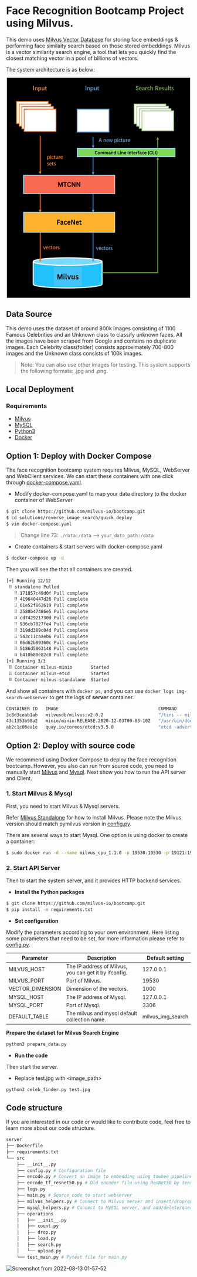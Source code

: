 # Face Recognition Bootcamp Project using Milvus.

This demo uses [Milvus Vector Database](https://milvus.io/) for storing face embeddings & performing face similaity search based on those stored embeddings. Milvus is a vector similarity search engine, a tool that lets you quickly find the closest matching vector in a pool of billions of vectors.


The system architecture is as below:
<p align="center">
<img src="workflow.png" width = "500" height = "600" alt="system_arch" />
</p>

## Data Source

This demo uses the dataset of around 800k images consisting of 1100 Famous Celebrities and an Unknown class to classify unknown faces. All the images have been scraped from Google and contains no duplicate images. Each Celebrity class(folder) consists approximately 700-800 images and the Unknown class consists of 100k images.

> Note: You can also use other images for testing. This system supports the following formats: .jpg and .png.

## Local Deployment

### Requirements

- [Milvus](https://milvus.io/docs/v2.0.0/install_standalone-docker.md)
- [MySQL](https://hub.docker.com/r/mysql/mysql-server)
- [Python3](https://www.python.org/downloads/)
- [Docker](https://docs.docker.com/engine/install/)

## Option 1: Deploy with Docker Compose

The face recognition bootcamp system requires Milvus, MySQL, WebServer and WebClient services. We can start these containers with one click through [docker-compose.yaml](./docker-compose.yaml).

- Modify docker-compose.yaml to map your data directory to the docker container of WebServer
```bash
$ git clone https://github.com/milvus-io/bootcamp.git
$ cd solutions/reverse_image_search/quick_deploy
$ vim docker-compose.yaml
```
> Change line 73: `./data:/data` --> `your_data_path:/data`

- Create containers & start servers with docker-compose.yaml
```bash
$ docker-compose up -d
```

Then you will see the that all containers are created.

```bash
[+] Running 12/12
 ⠿ standalone Pulled                                                                                                                                                                          28.5s
   ⠿ 171857c49d0f Pull complete                                                                                                                                                                4.6s
   ⠿ 419640447d26 Pull complete                                                                                                                                                                4.9s
   ⠿ 61e52f862619 Pull complete                                                                                                                                                                5.0s
   ⠿ 2580b47486e5 Pull complete                                                                                                                                                               20.3s
   ⠿ cd742921730d Pull complete                                                                                                                                                               22.2s
   ⠿ 936cb7027fe4 Pull complete                                                                                                                                                               22.2s
   ⠿ 319dd389c04d Pull complete                                                                                                                                                               24.2s
   ⠿ 543c11caaeb6 Pull complete                                                                                                                                                               24.3s
   ⠿ 06d62b89360c Pull complete                                                                                                                                                               24.5s
   ⠿ 5186d5863148 Pull complete                                                                                                                                                               24.6s
   ⠿ b410b80e82c0 Pull complete                                                                                                                                                               24.7s
[+] Running 3/3
 ⠿ Container milvus-minio       Started                                                                                                                                                        1.3s
 ⠿ Container milvus-etcd        Started                                                                                                                                                        1.3s
 ⠿ Container milvus-standalone  Started  
```

And show all containers with `docker ps`, and you can use `docker logs img-search-webserver` to get the logs of **server** container.

```bash
CONTAINER ID   IMAGE                                      COMMAND                  CREATED         STATUS                   PORTS                                           NAMES
3c8d3ceab1ab   milvusdb/milvus:v2.0.2                     "/tini -- milvus run…"   4 minutes ago   Up 4 minutes             0.0.0.0:19530->19530/tcp, :::19530->19530/tcp   milvus-standalone
43c1353b98a2   minio/minio:RELEASE.2020-12-03T00-03-10Z   "/usr/bin/docker-ent…"   4 minutes ago   Up 4 minutes (healthy)   9000/tcp                                        milvus-minio
ab2c1c06ea1e   quay.io/coreos/etcd:v3.5.0                 "etcd -advertise-cli…"   4 minutes ago   Up 4 minutes             2379-2380/tcp                                   milvus-etcd
```


## Option 2: Deploy with source code

We recommend using Docker Compose to deploy the face recognition bootcamp. However, you also can run from source code, you need to manually start [Milvus](https://milvus.io/docs/v2.0.0/install_standalone-docker.md) and [Mysql](https://dev.mysql.com/doc/mysql-installation-excerpt/5.7/en/docker-mysql-getting-started.html). Next show you how to run the API server and Client.

### 1. Start Milvus & Mysql

First, you need to start Milvus & Mysql servers.

Refer [Milvus Standalone](https://milvus.io/docs/v2.0.0/install_standalone-docker.md) for how to install Milvus. Please note the Milvus version should match pymilvus version in [config.py](./server/src/config.py).

There are several ways to start Mysql. One option is using docker to create a container:
```bash
$ sudo docker run -d --name milvus_cpu_1.1.0 -p 19530:19530 -p 19121:19121 -v /home/$USER/milvus/db:/var/lib/milvus/db -v /home/$USER/milvus/conf:/var/lib/milvus/conf -v /home/$USER/milvus/logs:/var/lib/milvus/logs -v /home/$USER/milvus/wal:/var/lib/milvus/wal milvusdb/milvus:1.1.0-cpu-d050721-5e559c
```


### 2. Start API Server

Then to start the system server, and it provides HTTP backend services.

- **Install the Python packages**

```bash
$ git clone https://github.com/milvus-io/bootcamp.git
$ pip install -m requirements.txt
```

- **Set configuration**

Modify the parameters according to your own environment. Here listing some parameters that need to be set, for more information please refer to [config.py](./server/src/config.py).

| **Parameter**    | **Description**                                       | **Default setting** |
| ---------------- | ----------------------------------------------------- | ------------------- |
| MILVUS_HOST      | The IP address of Milvus, you can get it by ifconfig. | 127.0.0.1           |
| MILVUS_PORT      | Port of Milvus.                                       | 19530               |
| VECTOR_DIMENSION | Dimension of the vectors.                             | 1000                |
| MYSQL_HOST       | The IP address of Mysql.                              | 127.0.0.1           |
| MYSQL_PORT       | Port of Mysql.                                        | 3306                |
| DEFAULT_TABLE    | The milvus and mysql default collection name.         | milvus_img_search   |

 **Prepare the dataset for Milvus Search Engine**

```bash
python3 prepare_data.py
```

- **Run the code**

Then start the server.
- Replace test.jpg with <image_path>
```bash
python3 celeb_finder.py test.jpg
```

## Code  structure

If you are interested in our code or would like to contribute code, feel free to learn more about our code structure.

```bash
server
├── Dockerfile
├── requirements.txt
└── src
    ├── __init__.py
    ├── config.py # Configuration file
    ├── encode.py # Convert an image to embedding using towhee pipeline (ResNet50)
    ├── encode_tf_resnet50.py # Old encoder file using ResNet50 by tensorflow
    ├── logs.py
    ├── main.py # Source code to start webserver
    ├── milvus_helpers.py # Connect to Milvus server and insert/drop/query vectors in Milvus.
    ├── mysql_helpers.py # Connect to MySQL server, and add/delete/query IDs and object information.
    ├── operations
    │   ├── __init__.py
    │   ├── count.py
    │   ├── drop.py
    │   ├── load.py
    │   ├── search.py
    │   └── upload.py
    └── test_main.py # Pytest file for main.py
```

![Screenshot from 2022-08-13 01-57-52](https://user-images.githubusercontent.com/66636289/184447727-ec77dc47-25f7-430b-8593-1178683358f0.png)
